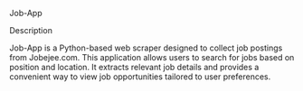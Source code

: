 Job-App

Description

Job-App is a Python-based web scraper designed to collect job postings from Jobejee.com. This application allows users to search for jobs based on position and location. It extracts relevant job details and provides a convenient way to view job opportunities tailored to user preferences.

